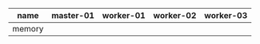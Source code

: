 

| name | master-01 | worker-01 | worker-02 | worker-03 |
| ---- | --------- | --------- | --------- | --------- |
| memory